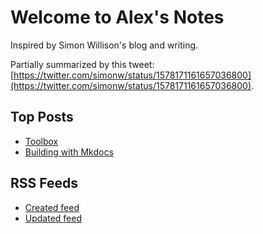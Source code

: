 # Welcome to Alex's Notes

Inspired by Simon Willison's blog and writing.

Partially summarized by this tweet: [https://twitter.com/simonw/status/1578171161657036800](https://twitter.com/simonw/status/1578171161657036800).

## Top Posts

- [Toolbox](https://notes.alexledger.net/toolbox/)
- [Building with Mkdocs](https://notes.alexledger.net/building%20with%20mkdocs/)

## RSS Feeds

- [Created feed](https://notes.alexledger.net/feed_rss_created.xml)
- [Updated feed](https://notes.alexledger.net/feed_rss_updated.xml)
